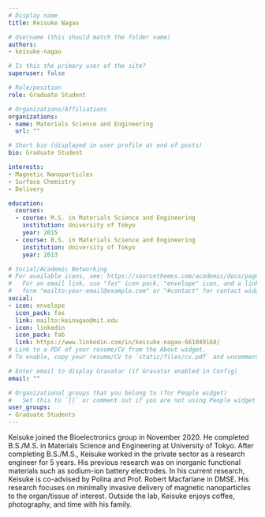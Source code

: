 ```yaml
---
# Display name
title: Keisuke Nagao

# Username (this should match the folder name)
authors:
- keisuke-nagao

# Is this the primary user of the site?
superuser: false

# Role/position
role: Graduate Student

# Organizations/Affiliations
organizations:
- name: Materials Science and Engineering
  url: ""

# Short bio (displayed in user profile at end of posts)
bio: Graduate Student

interests:
- Magnetic Nanoparticles
- Surface Chemistry
- Delivery

education:
  courses:
  - course: M.S. in Materials Science and Engineering
    institution: University of Tokyo
    year: 2015
  - course: B.S. in Materials Science and Engineering
    institution: University of Tokyo
    year: 2013

# Social/Academic Networking
# For available icons, see: https://sourcethemes.com/academic/docs/page-builder/#icons
#   For an email link, use "fas" icon pack, "envelope" icon, and a link in the
#   form "mailto:your-email@example.com" or "#contact" for contact widget.
social:
- icon: envelope
  icon_pack: fas
  link: mailto:keinagao@mit.edu
- icon: linkedin
  icon_pack: fab
  link: https://www.linkedin.com/in/keisuke-nagao-661049168/
# Link to a PDF of your resume/CV from the About widget.
# To enable, copy your resume/CV to `static/files/cv.pdf` and uncomment the lines below.

# Enter email to display Gravatar (if Gravatar enabled in Config)
email: ""

# Organizational groups that you belong to (for People widget)
#   Set this to `[]` or comment out if you are not using People widget.
user_groups:
- Graduate Students
---
```

Keisuke joined the Bioelectronics group in November 2020. He completed B.S./M.S. in Materials Science and Engineering at University of Tokyo. After completing B.S./M.S., Keisuke worked in the private sector as a research engineer for 5 years. His previous research was on inorganic functional materials such as sodium-ion battery electrodes. In his current research, Keisuke is co-advised by Polina and Prof. Robert Macfarlane in DMSE. His research focuses on minimally invasive delivery of magnetic nanoparticles to the organ/tissue of interest. Outside the lab, Keisuke enjoys coffee, photography, and time with his family.
